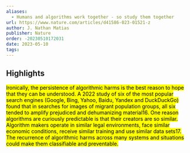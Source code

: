 ```yaml
---
aliases:
  - Humans and algorithms work together - so study them together
url: https://www.nature.com/articles/d41586-023-01521-z
author: J. Nathan Matias
publisher: Nature
order: -20230510172031
date: 2023-05-10
tags:
---
```


## Highlights
<mark>Ironically, the persistence of algorithmic harms is the best reason to hope that they can be understood. A 2022 study of six of the most popular search engines (Google, Bing, Yahoo, Baidu, Yandex and DuckDuckGo) found that in searches for images of migrant population groups, all six tended to amplify prejudiced and dehumanizing material16. One reason algorithms are curiously predictable is that their creators are so similar. Algorithm makers operate in similar legal environments, face similar economic conditions, receive similar training and use similar data sets17. The recurrence of algorithmic harms across many systems and situations could make them classifiable and preventable.</mark>

